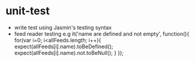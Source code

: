 # unit-test
+ write test using Jasmin's testing syntax
+ feed reader testing
e.g
	it('name are defined and not empty', function(){
			for(var i=0; i<allFeeds.length; i++){
				expect(allFeeds[i].name).toBeDefined();
				expect(allFeeds[i].name).not.toBeNull();
			}
		});
   

